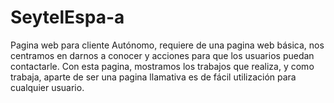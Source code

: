 # SeytelEspa-a
Pagina web para cliente Autónomo, requiere de una pagina web básica, nos centramos en darnos a conocer y acciones para que los usuarios puedan contactarle. Con esta pagina, mostramos los trabajos que realiza, y como trabaja, aparte de ser una pagina llamativa es de fácil utilización para cualquier usuario.
